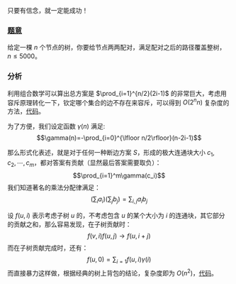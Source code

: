 只要有信念，就一定能成功！

### [题意](https://www.luogu.com.cn/problem/AT4352)
给定一棵 $n$ 个节点的树，你要给节点两两配对，满足配对之后的路径覆盖整树，$n\le 5000$。

### 分析
利用组合数学可以算出总方案是 $\prod_{i=1}^{n/2}(2i-1)$ 的非常巨大，考虑用容斥原理转化一下，钦定哪个集合的边不存在来容斥，可以得到 $O(2^nn)$ 复杂度的方法，[代码](https://www.luogu.com.cn/paste/zslk83za)。

为了方便，我们设定函数 $\gamma(n)$ 满足:
$$\gamma(n)=-\prod_{i=0}^{\lfloor n/2\rfloor}(n-2i-1)$$

那么形式化表述，就是对于任何一种断边方案 $S$，形成的极大连通块大小 $c_{1},c_2,\cdots ,c_m$，都对答案有贡献（显然最后答案需要取负）：
$$\prod_{i=1}^m\gamma(c_i)$$
我们知道著名的乘法分配律满足：
$$(\sum_{i}a_i)(\sum_{j}b_j)=\sum_{i,j}a_ib_j$$

设 $f(u,i)$ 表示考虑子树 $u$ 的，不考虑包含 $u$ 的某个大小为 $i$ 的连通块，其它部分的贡献之和，那么容易发现，在子树贡献时：
$$f(v,i)f(u,j)\to f(u,i+j)$$
而在子树贡献完成时，还有：
$$f(u,0)=\sum_{i=1}f(u,i)\gamma(i)$$
而直接暴力这样做，根据经典的树上背包的结论，复杂度即为 $O(n^2)$，[代码](https://www.luogu.com.cn/paste/gn7xfwjm)。